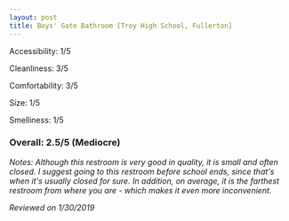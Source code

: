 ```yaml
---
layout: post
title: Boys' Gate Bathroom [Troy High School, Fullerton]
---
```


Accessibility: 1/5

Cleanliness: 3/5

Comfortability: 3/5

Size: 1/5

Smelliness: 1/5 

### Overall: 2.5/5 (Mediocre)

*Notes: Although this restroom is very good in quality, it is small and often closed. I suggest going to this restroom before
school ends, since that's when it's usually closed for sure. In addition, on average, it is the farthest restroom from where you 
are - which makes it even more inconvenient.*

*Reviewed on 1/30/2019*
